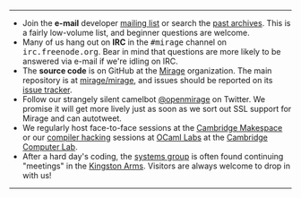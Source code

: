 <hr/>

<ul class="small-block-grid-1 medium-block-grid-3 large-block-grid-3">

<li><i class="fa fa-envelope fa-2x pull-left"> </i> Join the <b>e-mail</b> developer <a href="http://lists.xenproject.org/cgi-bin/mailman/listinfo/mirageos-devel">mailing list</a> or search the <a href="http://lists.xenproject.org/archives/html/mirageos-devel/">past archives</a>.  This is a fairly low-volume list, and beginner questions are welcome.</li>

<li><i class="fa fa-quote-left fa-2x pull-left"> </i> Many of us hang out on <b>IRC</b> in the <tt>#mirage</tt> channel on <tt>irc.freenode.org</tt>.  Bear in mind that questions are more likely to be answered via e-mail if we're idling on IRC.</li>

<li><i class="fa fa-github-alt fa-2x pull-left"> </i> The <b>source code</b> is on GitHub at the <a href="https://github.com/mirage">Mirage</a> organization.  The main repository is at <a href="https://github.com/mirage/mirage">mirage/mirage</a>,  and issues should be reported on its <a href="https://github.com/mirage/mirage/issues">issue tracker</a>.</li>

<li><i class="fa fa-twitter fa-2x pull-left"> </i> Follow our strangely silent camelbot <a href="http://twitter.com/openmirage">@openmirage</a> on Twitter.  We promise it will get more lively just as soon as we sort out SSL support for Mirage and can autotweet.</li>

<li><i class="fa fa-code fa-2x pull-left"> </i> We regularly host face-to-face sessions at the <a href="http://www.makespace.org">Cambridge Makespace</a> or our <a href="http://ocamllabs.github.io/compiler-hacking/">compiler hacking</a> sessions at <a href="http://ocaml.io">OCaml Labs</a> at the <a href="http://www.cl.cam.ac.uk">Cambridge Computer Lab</a>.</li>

<li><i class="fa fa-group fa-2x pull-left"> </i> After a hard day's coding, the <a href="http://www.syslog.cl.cam.ac.uk/">systems group</a> is often found continuing "meetings" in the <a href="http://www.kingston-arms.co.uk">Kingston Arms</a>. Visitors are always welcome to drop in with us!</li>

</ul>

<hr />
